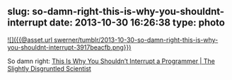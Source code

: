 slug: so-damn-right-this-is-why-you-shouldnt-interrupt
date: 2013-10-30 16:26:38
type: photo
---

[![]({{@asset.url swerner/tumblr/2013-10-30-so-damn-right-this-is-why-you-shouldnt-interrupt-3917beacfb.png}})](http://heeris.id.au/2013/this-is-why-you-shouldnt-interrupt-a-programmer)

So damn right: [This Is Why You Shouldn’t Interrupt a Programmer | The Slightly Disgruntled Scientist](http://heeris.id.au/2013/this-is-why-you-shouldnt-interrupt-a-programmer)
